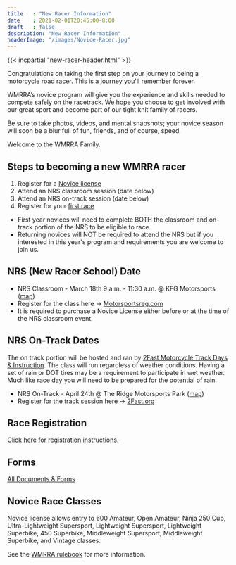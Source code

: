 ```yaml
---
title   : "New Racer Information"
date    : 2021-02-01T20:45:00-8:00
draft   : false
description: "New Racer Information"
headerImage: "/images/Novice-Racer.jpg"
---
```


{{< incpartial "new-racer-header.html" >}}

Congratulations on taking the first step on your journey to being a motorcycle
road racer. This is a journey you'll remember forever.

WMRRA’s novice program will give you the experience and skills needed to compete
safely on the racetrack. We hope you choose to get involved with our great sport
and become part of our tight knit family of racers.

Be sure to take photos, videos, and mental snapshots; your novice season
will soon be a blur full of fun, friends, and of course, speed.

Welcome to the WMRRA Family.


## Steps to becoming a new WMRRA racer

1. Register for a [Novice license](https://tinyurl.com/2sh7v95t)
2. Attend an NRS classroom session (date below)
3. Attend an NRS on-track session (date below)
4. Register for your [first race](/race/register)

- First year novices will need to complete BOTH the classroom and on-track portion of the NRS to be eligible to race.
- Returning novices will NOT be required to attend the NRS but if you interested in this year's program and requirements you are welcome to join us.

## NRS (New Racer School) Date
- NRS Classroom - March 18th 9 a.m. - 11:30 a.m. @ KFG Motorsports ([map](https://goo.gl/maps/CFaycryFTdzVeeSc7))
- Register for the class here -> [Motorsportsreg.com](https://tinyurl.com/4padhwbs)
- It is required to purchase a Novice License either before or at the time of the NRS classroom event.

## NRS On-Track Dates
The on track portion will be hosted and ran by [2Fast Motorcycle Track Days & Instruction](https://2-fast.org/schedule). The class will run regardless of weather conditions. Having a set of rain or DOT tires may be a requirement to participate in wet weather. Much like race day you will need to be prepared for the potential of rain.

- NRS On-Track - April 24th @ The Ridge Motorsports Park ([map](https://tinyurl.com/2p8w8fnh))
- Register for the track session here -> [2Fast.org](https://2-fast.org/schedule)

<!-- - [Optimum Performance Rider Training](https://optimum-performance.org/) -->
<!-- - [Motovixens](https://motovixens.com/) -->

## Race Registration
[Click here for registration instructions.](/race/register)

## Forms
[All Documents & Forms](/resources/documents-and-forms)

## Novice Race Classes

Novice license allows entry to 600 Amateur, Open Amateur, Ninja 250 Cup, Ultra-Lightweight Supersport, Lightweight Supersport, Lightweight Superbike, 450 Superbike, Middleweight Supersport, Middleweight Superbike, and Vintage classes. 

See the [WMRRA rulebook](/race/rulebook/) for more information.

